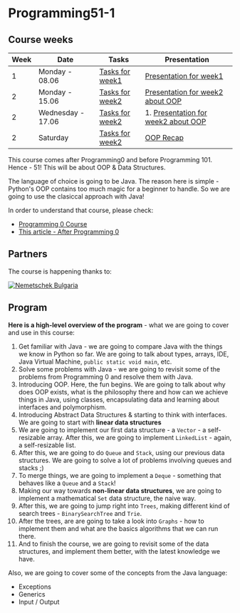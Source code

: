 # Programming51-1

## Course weeks

| Week | Date | Tasks | Presentation | 
|---------|-------- |---------|-------------|
| 1       | Monday - 08.06|[Tasks for week1](week1/)      | [Presentation for week1](http://slides.com/hackbulgaria/deck-17/)           |
| 2 | Monday - 15.06 | [Tasks for week2](week2/) | [Presentation for week2 about OOP](http://slides.com/hackbulgaria/oop) |
| 2 | Wednesday - 17.06 | [Tasks for week2](week2/) | 1. [Presentation for week2 about OOP](http://slides.com/hackbulgaria/oop-19) |
| 2 | Saturday | [Tasks for week2](week2/) | [OOP Recap](http://slides.com/hackbulgaria/deck-20) |

This course comes after Programming0 and before Programming 101. Hence - 51! This will be about OOP &amp; Data Structures.

The language of choice is going to be Java. The reason here is simple - Python's OOP contains too much magic for a beginner to handle. So we are going to use the clasiccal approach with Java!

In order to understand that course, please check:

* [Programming 0 Course](http://github.com/HackBulgaria/Programming0-1)
* [This article - After Programming 0](http://blog.hackbulgaria.com/after-programming-0/)

## Partners

The course is happening thanks to:

[![Nemetschek Bulgaria](https://hackbulgaria.com/media/partner_logoes/logo_transparent_w200.png)](http://www.nemetschek.bg/)

## Program

**Here is a high-level overview of the program** - what we are going to cover and use in this course:

1. Get familiar with Java - we are going to compare Java with the things we know in Python so far. We are going to talk about types, arrays, IDE, Java Virtual Machine, `public static void main`, etc.
2. Solve some problems with Java - we are going to revisit some of the problems from Programming 0 and resolve them with Java.
3. Introducing OOP. Here, the fun begins. We are going to talk about why does OOP exists, what is the philosophy there and how can we achieve things in Java, using classes, encapsulating data and learning about interfaces and polymorphism.
4. Introducing Abstract Data Structures & starting to think with interfaces. We are going to start with **linear data structures**
5. We are going to implement our first data structure - a `Vector` - a self-resizable array. After this, we are going to implement `LinkedList` - again, a self-resizable list.
6. After this, we are going to do `Queue` and `Stack`, using our previous data structures. We are going to solve a lot of problems involving queues and stacks ;)
7. To merge things, we are going to implement a `Deque` - something that behaves like a `Queue` and a `Stack`!
8. Making our way towards **non-linear data structures**, we are going to implement a mathematical `Set` data structure, the naive way.
9. After this, we are going to jump right into `Trees`, making different kind of search trees - `BinarySearchTree` and `Trie`.
10. After the trees, are are going to take a look into `Graphs` - how to implement them and what are the basics algorithms that we can run there.
11. And to finish the course, we are going to revisit some of the data structures, and implement them better, with the latest knowledge we have.


Also, we are going to cover some of the concepts from the Java language:

* Exceptions
* Generics
* Input / Output


